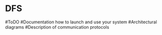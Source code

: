 # DFS

#ToDO
#Documentation how to launch and use your system
#Architectural diagrams
#Description of communication protocols

